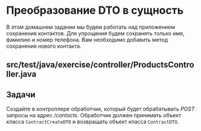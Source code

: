 # Преобразование DTO в сущность

В этом домашнем задании мы будем работать над приложением сохранения контактов. Для упрощения будем сохранять только имя, фамилию и номер телефона. Вам необходимо добавить метод сохранения нового контакта.

## src/test/java/exercise/controller/ProductsController.java

## Задачи

Создайте в контроллере обработчик, который будет обрабатывать *POST* запросы на адрес */contacts*. Обработчик должен принимать объект класса `ContractCreateDTO` и возвращать объект класса `ContractDTO`.
